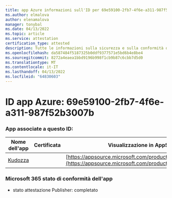 ```yaml
---
title: app Azure informazioni sull'ID per 69e59100-2fb7-4f6e-a311-987f52b3007b
ms.author: elmalova
author: elenamalova
manager: tonybal
ms.date: 04/13/2022
ms.topic: article
ms.service: attestation
certification_type: attested
description: Tutte le informazioni sulla sicurezza e sulla conformità disponibili per 69e59100-2fb7-4f6e-a311-987f52b3007b.
ms.openlocfilehash: da587484f5187325b0ddf9377571e5bd6b4e8be4
ms.sourcegitcommit: 8272a4eaea1bbd9196b998f1cb9b87c6cbb7d5d0
ms.translationtype: MT
ms.contentlocale: it-IT
ms.lasthandoff: 04/13/2022
ms.locfileid: "64830603"
---
```

# <a name="azure-app-id-69e59100-2fb7-4f6e-a311-987f52b3007b"></a>ID app Azure: 69e59100-2fb7-4f6e-a311-987f52b3007b


### <a name="apps-associated-with-this-id"></a>App associate a questo ID:
| **Nome dell'app** | **Certificata** | **Visualizzazione in AppSource** |
|--------------|---------------|-----------------------|
| [Kudozza](../forward/WA200002599.md) |  | [https://appsource.microsoft.com/product/office/WA200002599](https://appsource.microsoft.com/product/office/WA200002599) |

### <a name="microsoft-365-app-compliance-status"></a>Microsoft 365 stato di conformità dell'app
- stato attestazione Publisher: completato
